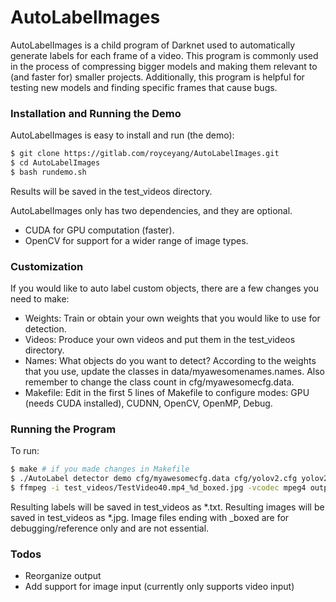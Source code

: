 # AutoLabelImages

AutoLabelImages is a child program of Darknet used to automatically generate labels for each frame of a video. This program is commonly used in the process of compressing bigger models and making them relevant to (and faster for) smaller projects. Additionally, this program is helpful for testing new models and finding specific frames that cause bugs.

### Installation and Running the Demo

AutoLabelImages is easy to install and run (the demo):

```sh
$ git clone https://gitlab.com/royceyang/AutoLabelImages.git
$ cd AutoLabelImages
$ bash rundemo.sh
```

Results will be saved in the test_videos directory.

AutoLabelImages only has two dependencies, and they are optional.

 - CUDA for GPU computation (faster).
 - OpenCV for support for a wider range of image types.

### Customization

If you would like to auto label custom objects, there are a few changes you need to make:
 - Weights: Train or obtain your own weights that you would like to use for detection.
 - Videos: Produce your own videos and put them in the test_videos directory.
 - Names: What objects do you want to detect? According to the weights that you use, update the classes in data/myawesomenames.names. Also remember to change the class count in cfg/myawesomecfg.data.
 - Makefile: Edit in the first 5 lines of Makefile to configure modes: GPU (needs CUDA installed), CUDNN, OpenCV, OpenMP, Debug.

### Running the Program

To run:

```sh
$ make # if you made changes in Makefile
$ ./AutoLabel detector demo cfg/myawesomecfg.data cfg/yolov2.cfg yolov2_498000.weights test_videos/TestVideo40.mp4 # you may replace yolov2_498000.weights and TestVideo40.mp4 with your own
$ ffmpeg -i test_videos/TestVideo40.mp4_%d_boxed.jpg -vcodec mpeg4 output.mp4 # if you want a video output of the results (remember to replace "TestVideo40.mp4" with the name of your own video)
```

Resulting labels will be saved in test_videos as *.txt. Resulting images will be saved in test_videos as *.jpg. Image files ending with _boxed are for debugging/reference only and are not essential.

### Todos

 - Reorganize output
 - Add support for image input (currently only supports video input)


